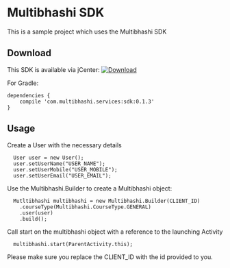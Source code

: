 # Multibhashi SDK
This is a sample project which uses the Multibhashi SDK

## Download
This SDK is available via jCenter:  [ ![Download](https://api.bintray.com/packages/multibhashi/services/sdk/images/download.svg) ](https://bintray.com/multibhashi/services/sdk/_latestVersion)

For Gradle:

```
dependencies {
    compile 'com.multibhashi.services:sdk:0.1.3'
}
```


## Usage

Create a User with the necessary details

```
  User user = new User();
  user.setUserName("USER_NAME");
  user.setUserMobile("USER_MOBILE");
  user.setUserEmail("USER_EMAIL");
```


Use the Multibhashi.Builder to create a Multibhashi object:

```
  Mutltibhashi multibhashi = new Multibhashi.Builder(CLIENT_ID)
    .courseType(Multibhashi.CourseType.GENERAL)
    .user(user)
    .build();
```

Call start on the multibhashi object with a reference to the launching Activity

```
  multibhashi.start(ParentActivity.this);
```

Please make sure you replace the CLIENT_ID with the id provided to you.
